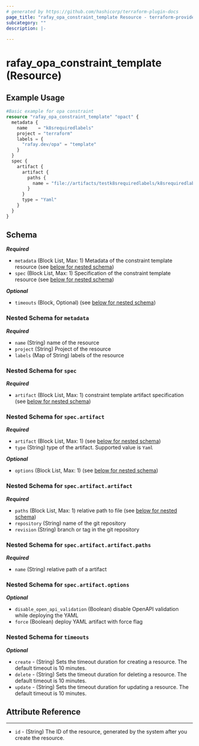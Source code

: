 ```yaml
---
# generated by https://github.com/hashicorp/terraform-plugin-docs
page_title: "rafay_opa_constraint_template Resource - terraform-provider-rafay"
subcategory: ""
description: |-
  
---
```


# rafay_opa_constraint_template (Resource)



## Example Usage

```terraform
#Basic example for opa constraint
resource "rafay_opa_constraint_template" "opact" {
  metadata {
    name    = "k8srequiredlabels"
    project = "terraform"
    labels = {
      "rafay.dev/opa" = "template"
    }
  }
  spec {
    artifact {
      artifact {
        paths {
          name = "file://artifacts/testk8srequiredlabels/k8srequiredlabels.yaml"
        }
      }
      type = "Yaml"
    }
  }
}
```

<!-- schema generated by tfplugindocs -->
## Schema

***Required***

- `metadata` (Block List, Max: 1) Metadata of the constraint template resource (see [below for nested schema](#nestedblock--metadata))
- `spec` (Block List, Max: 1) Specification of the constraint template resource (see [below for nested schema](#nestedblock--spec))

***Optional***

- `timeouts` (Block, Optional) (see [below for nested schema](#nestedblock--timeouts))

<a id="nestedblock--metadata"></a>
### Nested Schema for `metadata`

***Required***

- `name` (String) name of the resource
- `project` (String) Project of the resource
- `labels` (Map of String) labels of the resource


<a id="nestedblock--spec"></a>
### Nested Schema for `spec`

***Required***

- `artifact` (Block List, Max: 1) constraint template artifact specification (see [below for nested schema](#nestedblock--spec--artifact))

<a id="nestedblock--spec--artifact"></a>
### Nested Schema for `spec.artifact`

***Required***

- `artifact` (Block List, Max: 1) (see [below for nested schema](#nestedblock--spec--artifact--artifact))
- `type` (String) type of the artifact. Supported value is `Yaml`

***Optional***

- `options` (Block List, Max: 1) (see [below for nested schema](#nestedblock--spec--artifact--options))

<a id="nestedblock--spec--artifact--artifact"></a>
### Nested Schema for `spec.artifact.artifact`

***Required***

- `paths` (Block List, Max: 1) relative path to file (see [below for nested schema](#nestedblock--spec--artifact--artifact--paths))
- `repository` (String) name of the git repository
- `revision` (String) branch or tag in the git repository


<a id="nestedblock--spec--artifact--artifact--paths"></a>
### Nested Schema for `spec.artifact.artifact.paths`

***Required***

- `name` (String) relative path of a artifact

<a id="nestedblock--spec--artifact--options"></a>
### Nested Schema for `spec.artifact.options`

***Optional***

- `disable_open_api_validation` (Boolean) disable OpenAPI validation while deploying the YAML
- `force` (Boolean) deploy YAML artifact with force flag

<a id="nestedblock--timeouts"></a>
### Nested Schema for `timeouts`

***Optional***
- `create` - (String) Sets the timeout duration for creating a resource. The default timeout is 10 minutes. 
- `delete` - (String) Sets the timeout duration for deleting a resource. The default timeout is 10 minutes. 
- `update` - (String) Sets the timeout duration for updating a resource. The default timeout is 10 minutes. 


## Attribute Reference

---

- `id` - (String) The ID of the resource, generated by the system after you create the resource.
